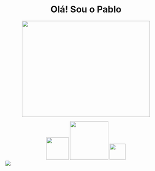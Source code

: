 <h1 align="center"> Olá! Sou o Pablo </h1>



<p align="center">
<img height="300" width="400" src="https://user-images.githubusercontent.com/127331643/223816336-3fe2220d-c31f-4e2d-b107-df34aac6acc4.gif">

</p>

<div align="center">

<img height="70" width="70" src="https://user-images.githubusercontent.com/127331643/223827310-c59f95b9-7beb-45f8-9544-7d1a93ae961c.png">
<img heigth="110" width="120" src="https://user-images.githubusercontent.com/127331643/224371198-fc4fd18d-358d-4e29-89f8-4db1cd75fea2.png">
<img heigth="50" width="50" src="https://user-images.githubusercontent.com/127331643/224379349-82daa9d2-6b46-4528-aa99-07d3171535fb.png">

  </div>

<img src="https://user-images.githubusercontent.com/127331643/224382250-e3fa025b-3234-4167-bdbf-9481d0a4f429.jpg">


